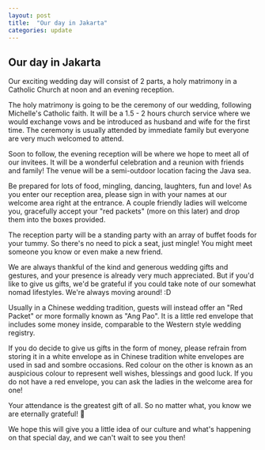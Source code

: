 ```yaml
---
layout: post
title:  "Our day in Jakarta"
categories: update
---
```


## Our day in Jakarta

<span class="lead">Our exciting wedding day will consist of 2 parts, a holy matrimony in a Catholic Church at noon and an evening reception.</span>

The holy matrimony is going to be the ceremony of our wedding, following Michelle's Catholic faith. It will be a 1.5 - 2 hours church service where we would exchange vows and be introduced as husband and wife for the first time. The ceremony is usually attended by immediate family but everyone are very much welcomed to attend.

Soon to follow, the evening reception will be where we hope to meet all of our invitees. It will be a wonderful celebration and a reunion with friends and family! The venue will be a semi-outdoor location facing the Java sea.

Be prepared for lots of food, mingling, dancing, laughters, fun and love! As you enter our reception area, please sign in with your names at our welcome area right at the entrance. A couple friendly ladies will welcome you, gracefully accept your "red packets" (more on this later) and drop them into the boxes provided.

The reception party will be a standing party with an array of buffet foods for your tummy. So there's no need to pick a seat, just mingle! You might meet someone you know or even make a new friend.

We are always thankful of the kind and generous wedding gifts and gestures, and your presence is already very much appreciated. But if you'd like to give us gifts, we'd be grateful if you could take note of our somewhat nomad lifestyles. We're always moving around! :D

Usually in a Chinese wedding tradition, guests will instead offer an "Red Packet" or more formally known as "Ang Pao". It is a little red envelope that includes some money inside, comparable to the Western style wedding registry.

If you do decide to give us gifts in the form of money, please refrain from storing it in a white envelope as in Chinese tradition white envelopes are used in sad and sombre occasions. Red colour on the other is known as an auspicious colour to represent well wishes, blessings and good luck. If you do not have a red envelope, you can ask the ladies in the welcome area for one!

Your attendance is the greatest gift of all. So no matter what, you know we are eternally grateful! 💖

We hope this will give you a little idea of our culture and what's happening on that special day, and we can't wait to see you then!